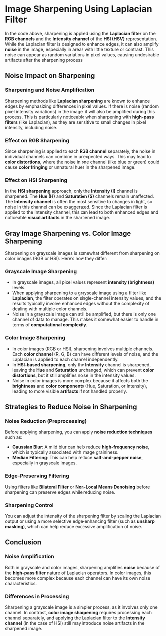 # Image Sharpening Using Laplacian Filter

In the code above, sharpening is applied using the **Laplacian filter** on the **RGB channels** and the **Intensity channel** of the **HSI (HSV)** representation. While the Laplacian filter is designed to enhance edges, it can also amplify **noise** in the image, especially in areas with little texture or contrast. This noise can appear as random variations in pixel values, causing undesirable artifacts after the sharpening process.

## Noise Impact on Sharpening

### Sharpening and Noise Amplification

Sharpening methods like **Laplacian sharpening** are known to enhance edges by emphasizing differences in pixel values. If there is noise (random pixel intensity variations) in the image, it will also be amplified during this process. This is particularly noticeable when sharpening with **high-pass filters** (like Laplacian), as they are sensitive to small changes in pixel intensity, including noise.

### Effect on RGB Sharpening

Since sharpening is applied to each **RGB channel** separately, the noise in individual channels can combine in unexpected ways. This may lead to **color distortions**, where the noise in one channel (like blue or green) could cause **color fringing** or unnatural hues in the sharpened image.

### Effect on HSI Sharpening

In the **HSI sharpening** approach, only the **Intensity (I)** channel is sharpened. The **Hue (H)** and **Saturation (S)** channels remain unaffected. The **Intensity channel** is often the most sensitive to changes in light, so noise in this channel can be exaggerated. Since the Laplacian filter is applied to the Intensity channel, this can lead to both enhanced edges and noticeable **visual artifacts** in the sharpened image.

## Gray Image Sharpening vs. Color Image Sharpening

Sharpening on grayscale images is somewhat different from sharpening on color images (RGB or HSI). Here’s how they differ:

### Grayscale Image Sharpening

- In grayscale images, all pixel values represent **intensity (brightness)** levels.
- When applying sharpening to a grayscale image using a filter like **Laplacian**, the filter operates on single-channel intensity values, and the results typically involve enhanced edges without the complexity of dealing with multiple color channels.
- Noise in a grayscale image can still be amplified, but there is only one channel of data to manage. This makes it somewhat easier to handle in terms of **computational complexity**.

### Color Image Sharpening

- In color images (RGB or HSI), sharpening involves multiple channels. Each **color channel** (R, G, B) can have different levels of noise, and the Laplacian is applied to each channel independently.
- In **HSI-based sharpening**, only the **Intensity** channel is sharpened, leaving the **Hue** and **Saturation** unchanged, which can prevent **color distortions**, but it still amplifies noise in the intensity values.
- Noise in color images is more complex because it affects both the **brightness** and **color components** (Hue, Saturation, or Intensity), leading to more visible **artifacts** if not handled properly.

## Strategies to Reduce Noise in Sharpening

### Noise Reduction (Preprocessing)

Before applying sharpening, you can apply **noise reduction techniques** such as:

- **Gaussian Blur**: A mild blur can help reduce **high-frequency noise**, which is typically associated with image graininess.
- **Median Filtering**: This can help reduce **salt-and-pepper noise**, especially in grayscale images.
  
### Edge-Preserving Filtering

Using filters like **Bilateral Filter** or **Non-Local Means Denoising** before sharpening can preserve edges while reducing noise.

### Sharpening Control

You can adjust the intensity of the sharpening filter by scaling the Laplacian output or using a more selective edge-enhancing filter (such as **unsharp masking**), which can help reduce excessive amplification of noise.

## Conclusion

### Noise Amplification

Both in grayscale and color images, sharpening amplifies **noise** because of the **high-pass filter** nature of Laplacian operators. In color images, this becomes more complex because each channel can have its own noise characteristics.

### Differences in Processing

Sharpening a grayscale image is a simpler process, as it involves only one channel. In contrast, **color image sharpening** requires processing each channel separately, and applying the Laplacian filter to the **Intensity channel** (in the case of HSI) still may introduce noise artifacts in the sharpened image.
